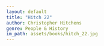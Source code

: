 ```yaml
---
layout: default
title: "Hitch 22"
author: Christopher Hitchens
genre: People & History
im_path: assets/books/hitch_22.jpg
---
```

